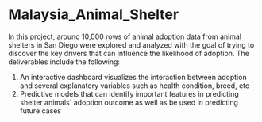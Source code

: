 # Malaysia_Animal_Shelter

In this project, around 10,000 rows of animal adoption data from animal shelters in San Diego were explored and analyzed with the goal of trying to discover the key drivers that can influence the likelihood of adoption. The deliverables include the following:

1. An interactive dashboard visualizes the interaction between adoption and several explanatory variables such as health condition, breed, etc
2. Predictive models that can identify important features in predicting shelter animals' adoption outcome as well as be used in predicting future cases
